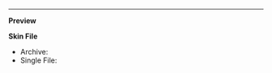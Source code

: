 <!--Write any description you want here. When the link is shared on a place that shows a preview, top of the content here may be also displayed.-->

- - -

**Preview**

<!--Put pictures of your skin here, and optionally spritesheets and/or a link to a video recorded with the skin.-->

**Skin File**

- Archive: <!--Put an archive of the config file(s) and spritesheets here.-->
- Single File: <!--And upload the single file here.-->
